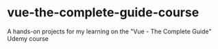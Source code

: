 # vue-the-complete-guide-course
A hands-on projects for my learning on the "Vue - The Complete Guide" Udemy course
